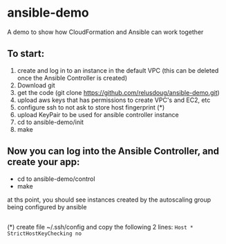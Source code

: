 # ansible-demo
A demo to show how CloudFormation and Ansible can work together

## To start:
1. create and log in to an instance in the default VPC (this can be deleted once the Ansible Controller is created)
2. Download git
3. get the code  (git clone https://github.com/relusdoug/ansible-demo.git)
4. upload aws keys that has permissions to create VPC's and EC2, etc
5. configure ssh to not ask to store host fingerprint (*)
6. upload KeyPair to be used for ansible controller instance
7. cd to ansible-demo/init
8. make

## Now you can log into the Ansible Controller, and create your app:
- cd to ansible-demo/control
- make


at ths point, you should see instances created by the autoscaling group being configured by ansible

##

 (*) create file ~/.ssh/config and copy the following 2 lines:
`Host *
  StrictHostKeyChecking no`
